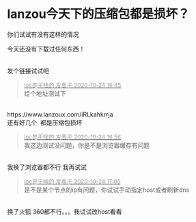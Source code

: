 # lanzou今天下的压缩包都是损坏？


你们试试有没有这样的情况

今天还没有下载过任何东西！<br />
<br />
<img src="static/image/smiley/default/mad.gif" smilieid="11" border="0" alt="" /><img src="static/image/smiley/default/mad.gif" smilieid="11" border="0" alt="" /><img src="static/image/smiley/default/mad.gif" smilieid="11" border="0" alt="" />

发个链接试试吧

<div class="quote"><blockquote><font size="2"><a href="https://www.hostloc.com/forum.php?mod=redirect&amp;goto=findpost&amp;pid=9346494&amp;ptid=758002" target="_blank"><font color="#999999">loc是干啥的 发表于 2020-10-24 16:45</font></a></font><br />
给个地址测试下</blockquote></div><br />
https://www.lanzoux.com/iRLkahkrrja<br />
还有好几个&nbsp;&nbsp;都是压缩包损坏

<img id="aimg_y9I91" onclick="zoom(this, this.src, 0, 0, 0)" class="zoom" src="https://pic.gksec.com/2020/10/24/0e6825e896448/image.png" onmouseover="img_onmouseoverfunc(this)" onload="thumbImg(this)" border="0" alt="" />

<div class="quote"><blockquote><font size="2"><a href="https://www.hostloc.com/forum.php?mod=redirect&amp;goto=findpost&amp;pid=9346558&amp;ptid=758002" target="_blank"><font color="#999999">loc是干啥的 发表于 2020-10-24 16:56</font></a></font><br />
我这边测试没问题，你是不是浏览器缓存有问题</blockquote></div><br />
我换了浏览器都不行 我再试试

<div class="quote"><blockquote><font size="2"><a href="https://www.hostloc.com/forum.php?mod=redirect&amp;goto=findpost&amp;pid=9346601&amp;ptid=758002" target="_blank"><font color="#999999">loc是干啥的 发表于 2020-10-24 17:05</font></a></font><br />
是不是某个节点的ip有问题，你试试手动指定host或者刷新dns</blockquote></div><br />
换了火狐 360都不行。。。我试试改host看看
